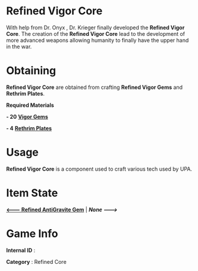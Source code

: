 # Refined Vigor Core

With help from Dr. Onyx , Dr. Krieger finally developed the **Refined Vigor Core**. The creation of the  **Refined Vigor Core** lead to the development of more advanced weapons allowing humanity to finally have the upper hand in the war.

# Obtaining

**Refined Vigor Core** are obtained from crafting **Refined Vigor Gems** and **Rethrim Plates**.

**Required Materials**

**- 20** [**Vigor Gems**](https://github.com/AlphaMC0/Lone-Martian/blob/main/Refined%20Vigor%20Gem.md) 

**- 4** [**Rethrim Plates**]()

# Usage

**Refined Vigor Core** is a component used to craft various tech used by UPA.

# Item State

[**<--- Refined AntiGravite Gem**](https://github.com/AlphaMC0/Lone-Martian/blob/main/Refined%20Vigor%20Gem.md) | ***None --->***

# Game Info

**Internal ID** : 

**Category** : Refined Core

